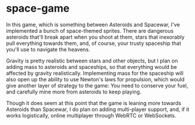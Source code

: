 # space-game

In this game, which is something between Asteroids and Spacewar, I've implemented a bunch of space-themed sprites. There are dangerous asteroids that'll break apart when you shoot at them, stars that inexorably pull everything towards them, and, of course, your trusty spaceship that you'll use to navigate the heavens. 

Gravity is pretty realistic between stars and other objects, but I plan on adding mass to asteroids and spaceships, so that everything would be affected by gravity realistically. Implementing mass for the spaceship will also open up the ability to use Newton's laws for propulsion, which would give another layer of strategy to the game: You need to conserve your fuel, and carefully mine more from asteroids to keep playing.

Though it does seem at this point that the game is leaning more towards Asteroids than Spacewar, I do plan on adding multi-player support, and, if it works logistically, online multiplayer through WebRTC or WebSockets.